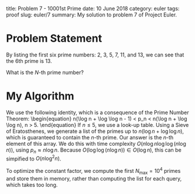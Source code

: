 title: Problem 7 - 10001st Prime
date: 10 June 2018
category: euler
tags: proof
slug: euler/7
summary: My solution to problem 7 of Project Euler.

# Problem Statement

By listing the first six prime numbers: 2, 3, 5, 7, 11, and 13, we can see that the 6th prime is 13.

What is the $N$-th prime number?

# My Algorithm

We use the following identity, which is a consequence of the Prime Number Theorem:
\begin{equation}
	n(\log n + \log \log n - 1) < p_n < n(\log n + \log \log n), n > 5.
\end{equation}
If $n \le 5$, we use a look-up table.
Using a Sieve of Eratosthenes, we generate a list of the primes up to $n(\log n + \log \log n)$, which is guaranteed to contain the $n$-th prime.
Our answer is the $n$-th element of this array.
We do this with time complexity $O(n \log n \log \log (n \log n))$, using $p_n \approx n \log n$.
Because $O(\log \log (n \log n)) \in O(\log n)$, this can be simpified to $O(n \log^2 n)$.

To optimize the constant factor, we compute the first $N_{\text{max}} = 10^4$ primes and store them in memory, rather than computing the list for each query, which takes too long. 